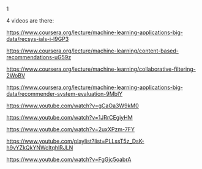 1

4 videos are there:

https://www.coursera.org/lecture/machine-learning-applications-big-data/recsys-ials-i-l9GP3


https://www.coursera.org/lecture/machine-learning/content-based-recommendations-uG59z

https://www.coursera.org/lecture/machine-learning/collaborative-filtering-2WoBV

https://www.coursera.org/lecture/machine-learning-applications-big-data/recommender-system-evaluation-9MblY

https://www.youtube.com/watch?v=gCaOa3W9kM0

https://www.youtube.com/watch?v=1JRrCEgiyHM

https://www.youtube.com/watch?v=2uxXPzm-7FY

https://www.youtube.com/playlist?list=PLLssT5z_DsK-h9vYZkQkYNWcItqhlRJLN

https://www.youtube.com/watch?v=FgGjc5oabrA
